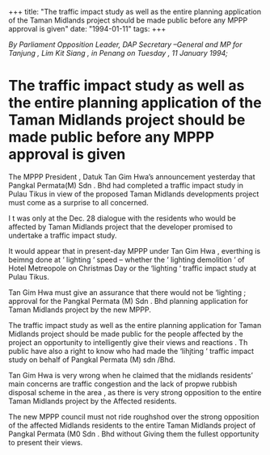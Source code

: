 +++ 
title: "The traffic impact study as well as the entire planning application of the Taman Midlands project should be made public before any MPPP approval is given"
date: "1994-01-11"
tags:
+++

_By Parliament Opposition Leader, DAP Secretary –General and MP for Tanjung , Lim Kit Siang , in Penang on Tuesday , 11 January 1994;_

# The traffic impact study as well as the entire planning application of the Taman Midlands project should be made public before any MPPP approval is given

The MPPP President , Datuk Tan Gim Hwa’s announcement yesterday that Pangkal Permata(M) Sdn . Bhd had completed a traffic impact study in Pulau Tikus in view of the proposed Taman Midlands developments project must come as a surprise to all concerned.</u>

I t was only at the Dec. 28 dialogue with the residents who would be affected by Taman Midlands project that the developer promised to undertake a traffic impact study. 

It would appear that in present-day MPPP under Tan Gim Hwa , everthing is beimng done at ‘ lighting ‘ speed – whether the ‘ lighting demolition ‘ of Hotel Metreopole on Christmas Day or the ‘lighting ‘ traffic impact study at Pulau Tikus.

Tan Gim Hwa must give an assurance that there would not be ‘lighting ; approval for the Pangkal Permata (M) Sdn . Bhd planning application for Taman Midlands project by the new MPPP.

The traffic impact study as well as the entire planning application for Taman Midlands project should be made public for the people affected by the project an opportunity to intelligently give their views and reactions . Th public have also a right to know who had made the ‘lihjting ‘ traffic impact study on behalf of Pangkal Permata (M) sdn /Bhd.

Tan Gim Hwa is very wrong when he claimed that the midlands residents’ main concerns are traffic congestion and the lack of propwe rubbish disposal scheme in the area , as there is very strong opposition to the entire Taman Midlands project by the Affected residents.

The new MPPP council must not ride roughshod over the strong opposition of the affected Midlands residents to the entire Taman Midlands project of Pangkal Permata (M0 Sdn . Bhd without Giving them the fullest opportunity to present their views.
 
